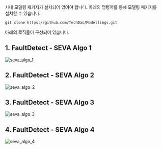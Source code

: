 사내 모델링 패키지가 설치되어 있어야 합니다.
아래의 명령어를 통해 모델링 패키지를 설치할 수 있습니다.
```
git clone https://github.com/TechDas/Modellings.git
```

아래의 로직들이 구성되어 있습니다.


## 1. FaultDetect - SEVA Algo 1
![seva_algo_1](https://user-images.githubusercontent.com/80809187/202853360-7bb89b40-dad3-47b9-8daa-9652d49fd88b.png)

## 2. FaultDetect - SEVA Algo 2
![seva_algo_2](https://user-images.githubusercontent.com/80809187/202853361-9a072745-8bae-42fd-a47a-2b980f0c2bb8.png)

## 3. FaultDetect - SEVA Algo 3
![seva_algo_3](https://user-images.githubusercontent.com/80809187/202853363-cff4df65-2de7-4c98-804d-be51edf73f8a.png)

## 4. FaultDetect - SEVA Algo 4
![seva_algo_4](https://user-images.githubusercontent.com/80809187/202853365-4f239555-07f4-45f5-b712-7ba5b2f470ec.png)
